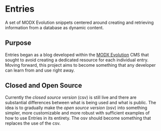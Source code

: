 # Entries
A set of MODX Evolution snippets centered around creating and retrieving information from a database as dynamic content.

## Purpose
Entries began as a blog developed within the [MODX Evolution](http://modx.com/download/evolution/) CMS that sought to avoid creating a dedicated resource for each individual entry.  Moving forward, this project aims to become something that any developer can learn from and use right away.

## Closed and Open Source
Currently the *closed source version* (csv) is still live and there are substantial differences between what is being used and what is public. The idea is to gradually make the *open source version* (osv) into something simpler, more customizable and more robust with sufficient examples of how to use Entries in its entirety. The osv should become something that replaces the use of the csv.
